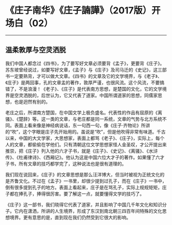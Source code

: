 # 《庄子南华》《庄子諵譁》（2017版）开场白（02）

------

## 温柔敦厚与空灵洒脱

我们中国人都念过《四书》，为了要写好文章必须要背《孟子》，更要背《庄子》。苏东坡曾经说过，如要写好文章，《孟子》与《庄子》及司马迁的《史记》，这三部书一定要熟背，才可以做大文章。《四书》的文章及它的文学境界，与《老子》、《庄子》是两回事，孔的文章孟的著作，敦厚严谨，也很风流。这个风流，不要搞错了，不是浪漫！《老子》、《庄子》是代表南方思想，是楚国的文化，它的文学境界是空灵洒脱的，后世认为，它又代表了道家。中国所谓道家的思想，同儒家思想，也是迥然有别的。

老庄之后，所谓南方楚国，在中国文学上极负盛名。代表性的作品有屈原的《离骚》、《楚辞》等。这一类的文章，与老庄都是同一系统，文章的气势与北方系统不同。表面上看来像是神经病说话，东一句西一句，像《庄子·齐物论》所讲的“吹”，这个字眼是庄子先开始用的。虽说是“吹”，但是他吹得非常有味道。千古以来，中国的大文学家，大思想家，表面上都骂《老子》、《庄子》，实际上，每个人的文章，都偷偷在学他们。只有清朝这位文学思想家怪人金圣叹，才公开提出来推崇，把《庄子》列入他的六才子书，就是《庄子》、《史记》、《离骚》、《水浒传》、《杜甫律诗》、《西厢记》。他认为这是中国六位大才子的著作。如果懂了六才子书，所有文章的技巧都学完了，这种说法也是很有道理的。

我们现在说回来，《庄子》的文章思想是那么汪洋博大，但当时被视为正统文化的是齐鲁文化。不过在《孟子》一书里，却很少提到过孔子，而在《庄子》一书中，倒有很多提到孔子的地方。表面上看起来，庄子是在骂孔子，实际上规规矩矩，庄子都在捧孔子，捧得很厉害。要了解这一点，就要懂得文学的技巧了。

《庄子》这一部书，我们晓得它代表了道家，并且影响了中国几千年文化和知识分子。它内在潇洒，所讲的人生境界，形成了东汉到南北朝三四百年间特殊的文化思想境界。更有意思的是，直到现在我们仍然受到它很大的影响。